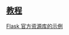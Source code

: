 ## [教程](https://dormousehole.readthedocs.io/en/latest/tutorial/index.html)  

[Flask 官方资源库的示例](https://github.com/pallets/flask/tree/1.1.2/examples/tutorial)  
